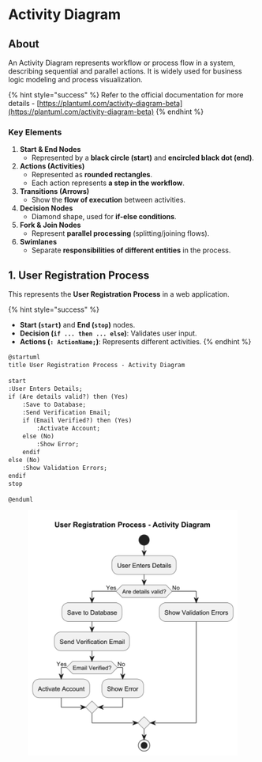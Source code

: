 # Activity Diagram

## About

An Activity Diagram represents workflow or process flow in a system, describing sequential and parallel actions. It is widely used for business logic modeling and process visualization.

{% hint style="success" %}
Refer to the official documentation for more details - [https://plantuml.com/activity-diagram-beta](https://plantuml.com/activity-diagram-beta)
{% endhint %}

### **Key Elements**

1. **Start & End Nodes**
   * Represented by a **black circle (start)** and **encircled black dot (end)**.
2. **Actions (Activities)**&#x20;
   * Represented as **rounded rectangles**.
   * Each action represents **a step in the workflow**.
3. **Transitions (Arrows)**&#x20;
   * Show the **flow of execution** between activities.
4. **Decision Nodes**&#x20;
   * Diamond shape, used for **if-else conditions**.
5. **Fork & Join Nodes**&#x20;
   * Represent **parallel processing** (splitting/joining flows).
6. **Swimlanes**&#x20;
   * Separate **responsibilities of different entities** in the process.



## 1. User Registration Process

This represents the **User Registration Process** in a web application.

{% hint style="success" %}
* **Start (`start`)** and **End (`stop`)** nodes.
* **Decision (`if ... then ... else`)**: Validates user input.
* **Actions (`: ActionName;`)**: Represents different activities.
{% endhint %}

```plant-uml
@startuml
title User Registration Process - Activity Diagram

start
:User Enters Details;
if (Are details valid?) then (Yes)
    :Save to Database;
    :Send Verification Email;
    if (Email Verified?) then (Yes)
        :Activate Account;
    else (No)
        :Show Error;
    endif
else (No)
    :Show Validation Errors;
endif
stop

@enduml
```

<figure><img src="../../../../../.gitbook/assets/plantuml-activity-diagram-1.png" alt=""><figcaption></figcaption></figure>









